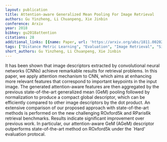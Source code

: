 ```yaml
---
layout: publication
title: Attention-aware Generalized Mean Pooling For Image Retrieval
authors: Gu Yinzheng, Li Chuanpeng, Xie Jinbin
conference: Arxiv
year: 2018
bibkey: gu2018attention
citations: 28
additional_links: [{name: Paper, url: 'https://arxiv.org/abs/1811.00202'}]
tags: ["Distance Metric Learning", "Evaluation", "Image Retrieval", "Similarity Search"]
short_authors: Gu Yinzheng, Li Chuanpeng, Xie Jinbin
---
```

It has been shown that image descriptors extracted by convolutional neural
networks (CNNs) achieve remarkable results for retrieval problems. In this
paper, we apply attention mechanism to CNN, which aims at enhancing more
relevant features that correspond to important keypoints in the input image.
The generated attention-aware features are then aggregated by the previous
state-of-the-art generalized mean (GeM) pooling followed by normalization to
produce a compact global descriptor, which can be efficiently compared to other
image descriptors by the dot product. An extensive comparison of our proposed
approach with state-of-the-art methods is performed on the new challenging
ROxford5k and RParis6k retrieval benchmarks. Results indicate significant
improvement over previous work. In particular, our attention-aware GeM (AGeM)
descriptor outperforms state-of-the-art method on ROxford5k under the `Hard'
evaluation protocal.